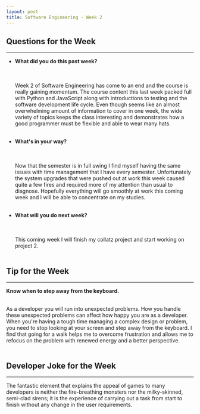 ```yaml
---
layout: post
title: Software Engineering - Week 2
---
```

<h2>Questions for the Week</h2>
<hr></hr>
<ul><li><b>What did you do this past week?</b></i>

<br><br>Week 2 of Software Engineering has come to an end and the course is really gaining momentum. The course content this last week packed full with Python and JavaScript along with introductions to testing and the software development life cycle. Even though seems like an almost overwhelming amount of information to cover in one week, the wide variety of topics keeps the class interesting and demonstrates how a good programmer must be flexible and able to wear many hats.<br><br> 

<li><b>What's in your way?</b></i>

<br><br>Now that the semester is in full swing I find myself having the same issues with time management that I have every semester. Unfortunately the system upgrades that were pushed out at work this week caused quite a few fires and required more of my attention than usual to diagnose. Hopefully everything will go smoothly at work this coming week and I will be able to concentrate on my studies.<br><br>

<li><b>What will you do next week?</b></i>

<br><br>This coming week I will finish my collatz project and start working on project 2.<br><br> 
</ul>


<h2>Tip for the Week</h2>
<hr></hr>
<b>Know when to step away from the keyboard.</b>

<br>As a developer you will run into unexpected problems. How you handle these unexpected problems can affect how happy you are as a developer. When you're having a tough time managing a complex design or problem, you need to stop looking at your screen and step away from the keyboard. I find that going for a walk helps me to overcome frustration and allows me to refocus on the problem with renewed energy and a better perspective.<br><br> 


<h2>Developer Joke for the Week</h2>
<hr></hr>
The fantastic element that explains the appeal of games to many developers is neither the fire-breathing monsters nor the milky-skinned, semi-clad sirens; it is the experience of carrying out a task from start to finish without any change in the user requirements.
